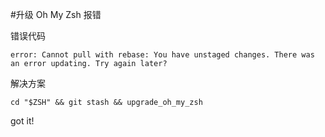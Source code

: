 #升级 Oh My Zsh 报错

错误代码

```
error: Cannot pull with rebase: You have unstaged changes. There was an error updating. Try again later?
```


解决方案

```
cd "$ZSH" && git stash && upgrade_oh_my_zsh
```


got it!



